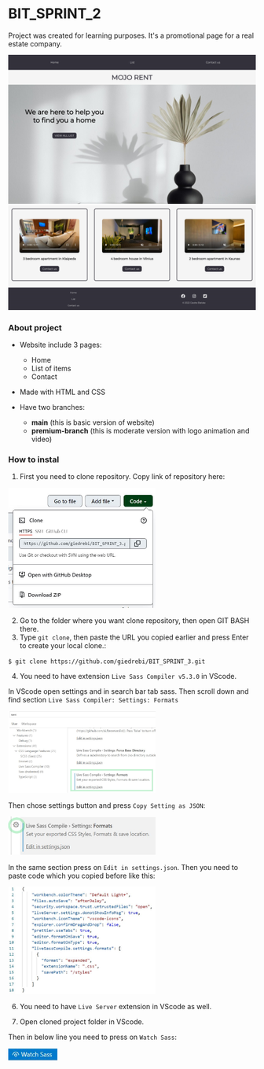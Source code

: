 # BIT_SPRINT_2

Project was created for learning purposes. It's a promotional page for a real estate company.

![MOJO RENT website](readme_images/mojorent.jpg "mojorent")
![MOJO RENT website](readme_images/mojorent2.jpg "mojorent")

### About project

* Website include 3 pages:
  - Home 
  - List of items 
  - Contact

* Made with HTML and CSS

* Have two branches:
  - **main**  (this is basic version of website)
  - **premium-branch** (this is moderate version with logo animation and video)


### How to instal
1. First you need to clone repository. Copy link of repository here:

<img src="readme_images/url.JPG" width="300">

2. Go to the folder where you want clone repository, then open GIT BASH there. 
3. Type `git clone`, then paste the URL you copied earlier and press Enter to create your local clone.:

`$ git clone https://github.com/giedrebi/BIT_SPRINT_3.git`

4. You need to have extension `Live Sass Compiler v5.3.0` in VScode.

In VScode open settings and in search bar tab sass. Then scroll down and find section `Live Sass Compiler: Settings: Formats` 

<img src="readme_images/sass1.jpg" width="300">

Then chose settings button and press `Copy Setting as JSON`:

<img src="readme_images/sass2.jpg" width="300">

In the same section press on `Edit in settings.json`. Then you need to paste code which you copied before like this:

<img src="readme_images/sass3.jpg" width="300">

6. You need to have `Live Server` extension in VScode as well.

5. Open cloned project folder in VScode. 

Then in below line you need to press on `Watch Sass`:

<img src="readme_images/watchsass.jpg" width="100">